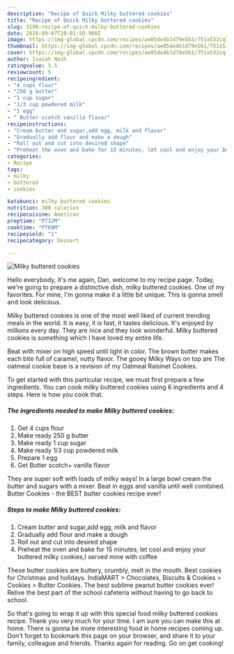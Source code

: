 ```yaml
---
description: "Recipe of Quick Milky buttered cookies"
title: "Recipe of Quick Milky buttered cookies"
slug: 3198-recipe-of-quick-milky-buttered-cookies
date: 2020-09-07T20:01:59.900Z
image: https://img-global.cpcdn.com/recipes/ae05de4b1d79e5b1/751x532cq70/milky-buttered-cookies-recipe-main-photo.jpg
thumbnail: https://img-global.cpcdn.com/recipes/ae05de4b1d79e5b1/751x532cq70/milky-buttered-cookies-recipe-main-photo.jpg
cover: https://img-global.cpcdn.com/recipes/ae05de4b1d79e5b1/751x532cq70/milky-buttered-cookies-recipe-main-photo.jpg
author: Isaiah Nash
ratingvalue: 3.5
reviewcount: 5
recipeingredient:
- "4 cups flour"
- "250 g butter"
- "1 cup sugar"
- "1/3 cup powdered milk"
- "1 egg"
- " Butter scotch vanilla flavor"
recipeinstructions:
- "Cream butter and sugar,add egg, milk and flavor"
- "Gradually add flour and make a dough"
- "Roll out and cut into desired shape"
- "Preheat the oven and bake for 15 minutes, let cool and enjoy your buttered milky cookies,I served mine with coffee"
categories:
- Recipe
tags:
- milky
- buttered
- cookies

katakunci: milky buttered cookies 
nutrition: 300 calories
recipecuisine: American
preptime: "PT32M"
cooktime: "PT60M"
recipeyield: "1"
recipecategory: Dessert

---
```



![Milky buttered cookies](https://img-global.cpcdn.com/recipes/ae05de4b1d79e5b1/751x532cq70/milky-buttered-cookies-recipe-main-photo.jpg)

Hello everybody, it's me again, Dan, welcome to my recipe page. Today, we're going to prepare a distinctive dish, milky buttered cookies. One of my favorites. For mine, I'm gonna make it a little bit unique. This is gonna smell and look delicious.

Milky buttered cookies is one of the most well liked of current trending meals in the world. It is easy, it is fast, it tastes delicious. It's enjoyed by millions every day. They are nice and they look wonderful. Milky buttered cookies is something which I have loved my entire life.

Beat with mixer on high speed until light in color. The brown butter makes each bite full of caramel, nutty flavor. The gooey Milky Ways on top are The oatmeal cookie base is a revision of my Oatmeal Raisinet Cookies.


To get started with this particular recipe, we must first prepare a few ingredients. You can cook milky buttered cookies using 6 ingredients and 4 steps. Here is how you cook that.

<!--inarticleads1-->

##### The ingredients needed to make Milky buttered cookies:

1. Get 4 cups flour
1. Make ready 250 g butter
1. Make ready 1 cup sugar
1. Make ready 1/3 cup powdered milk
1. Prepare 1 egg
1. Get  Butter scotch+ vanilla flavor


They are super soft with loads of milky ways! In a large bowl cream the butter and sugars with a mixer. Beat in eggs and vanilla until well combined. Butter Cookies - the BEST butter cookies recipe ever! 

<!--inarticleads2-->

##### Steps to make Milky buttered cookies:

1. Cream butter and sugar,add egg, milk and flavor
1. Gradually add flour and make a dough
1. Roll out and cut into desired shape
1. Preheat the oven and bake for 15 minutes, let cool and enjoy your buttered milky cookies,I served mine with coffee


These butter cookies are buttery, crumbly, melt in the mouth. Best cookies for Christmas and holidays. IndiaMART &gt; Chocolates, Biscuits &amp; Cookies &gt; Cookies &gt; Butter Cookies. The best sublime peanut butter cookies ever! Relive the best part of the school cafeteria without having to go back to school. 

So that's going to wrap it up with this special food milky buttered cookies recipe. Thank you very much for your time. I am sure you can make this at home. There is gonna be more interesting food in home recipes coming up. Don't forget to bookmark this page on your browser, and share it to your family, colleague and friends. Thanks again for reading. Go on get cooking!
